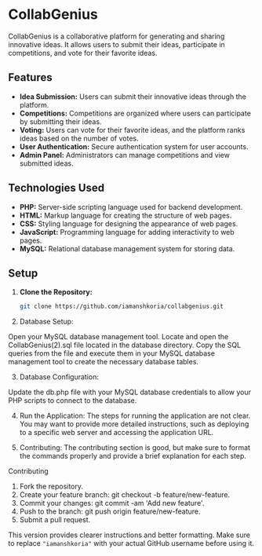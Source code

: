 # CollabGenius

CollabGenius is a collaborative platform for generating and sharing innovative ideas. It allows users to submit their ideas, participate in competitions, and vote for their favorite ideas.

## Features

- **Idea Submission:** Users can submit their innovative ideas through the platform.
- **Competitions:** Competitions are organized where users can participate by submitting their ideas.
- **Voting:** Users can vote for their favorite ideas, and the platform ranks ideas based on the number of votes.
- **User Authentication:** Secure authentication system for user accounts.
- **Admin Panel:** Administrators can manage competitions and view submitted ideas.

## Technologies Used

- **PHP:** Server-side scripting language used for backend development.
- **HTML:** Markup language for creating the structure of web pages.
- **CSS:** Styling language for designing the appearance of web pages.
- **JavaScript:** Programming language for adding interactivity to web pages.
- **MySQL:** Relational database management system for storing data.

## Setup

1. **Clone the Repository:**
   ```bash
   git clone https://github.com/iamanshkoria/collabgenius.git


2. Database Setup:


Open your MySQL database management tool.
Locate and open the CollabGenius(2).sql file located in the database directory.
Copy the SQL queries from the file and execute them in your MySQL database management tool to create the necessary database tables.

3. Database Configuration:

Update the db.php file with your MySQL database credentials to allow your PHP scripts to connect to the database.


4. Run the Application: The steps for running the application are not clear. You may want to provide more detailed instructions, such as deploying to a specific web server and accessing the application URL.


5. Contributing: The contributing section is good, but make sure to format the commands properly and provide a brief explanation for each step.

Contributing
1. Fork the repository.
2. Create your feature branch: git checkout -b feature/new-feature.
3. Commit your changes: git commit -am 'Add new feature'.
4. Push to the branch: git push origin feature/new-feature.
5. Submit a pull request.



This version provides clearer instructions and better formatting. Make sure to replace `"iamanshkoria"` with your actual GitHub username before using it.



